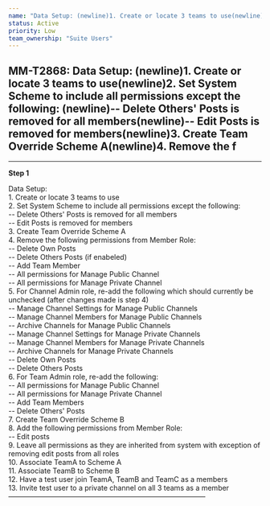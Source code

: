 ```yaml
---
name: "Data Setup: (newline)1. Create or locate 3 teams to use(newline)2. Set System Scheme to include all permissions except the following: (newline)-- Delete Others' Posts is removed for all members(newline)-- Edit Posts is removed for members(newline)3. Create Team Override Scheme A(newline)4. Remove the f"
status: Active
priority: Low
team_ownership: "Suite Users"
---
```


## MM-T2868: Data Setup: (newline)1. Create or locate 3 teams to use(newline)2. Set System Scheme to include all permissions except the following: (newline)-- Delete Others' Posts is removed for all members(newline)-- Edit Posts is removed for members(newline)3. Create Team Override Scheme A(newline)4. Remove the f

---

**Step 1**

Data Setup:\
1\. Create or locate 3 teams to use\
2\. Set System Scheme to include all permissions except the following:\
\-- Delete Others' Posts is removed for all members\
\-- Edit Posts is removed for members\
3\. Create Team Override Scheme A\
4\. Remove the following permissions from Member Role:\
\-- Delete Own Posts\
\-- Delete Others Posts (if enabeled)\
\-- Add Team Member\
\-- All permissions for Manage Public Channel\
\-- All permissions for Manage Private Channel\
5\. For Channel Admin role, re-add the following which should currently be unchecked (after changes made is step 4)\
\-- Manage Channel Settings for Manage Public Channels\
\-- Manage Channel Members for Manage Public Channels\
\-- Archive Channels for Manage Public Channels\
\-- Manage Channel Settings for Manage Private Channels\
\-- Manage Channel Members for Manage Private Channels\
\-- Archive Channels for Manage Private Channels\
\-- Delete Own Posts\
\-- Delete Others Posts\
6\. For Team Admin role, re-add the following:\
\-- All permissions for Manage Public Channel\
\-- All permissions for Manage Private Channel\
\-- Add Team Members\
\-- Delete Others' Posts\
7\. Create Team Override Scheme B\
8\. Add the following permissions from Member Role:\
\-- Edit posts\
9\. Leave all permissions as they are inherited from system with exception of removing edit posts from all roles\
10\. Associate TeamA to Scheme A\
11\. Associate TeamB to Scheme B\
12\. Have a test user join TeamA, TeamB and TeamC as a members\
13\. Invite test user to a private channel on all 3 teams as a member\
————————————————————————————
